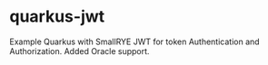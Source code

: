 # quarkus-jwt
Example Quarkus with SmallRYE JWT for token Authentication and Authorization. Added Oracle support.

